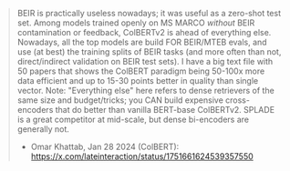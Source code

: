 



> BEIR is practically useless nowadays; it was useful as a zero-shot test set. Among models trained openly on MS MARCO _without_ BEIR contamination or feedback, ColBERTv2 is ahead of everything else. Nowadays, all the top models are build FOR BEIR/MTEB evals, and use (at best) the training splits of BEIR tasks (and more often than not, direct/indirect validation on BEIR test sets). I have a big text file with 50 papers that shows the ColBERT paradigm being 50-100x more data efficient and up to 15-30 points better in quality than single vector. Note: "Everything else" here refers to dense retrievers of the same size and budget/tricks; you CAN build expensive cross-encoders that do better than vanilla BERT-base ColBERTv2. SPLADE is a great competitor at mid-scale, but dense bi-encoders are generally not.
> - Omar Khattab, Jan 28 2024 (ColBERT): https://x.com/lateinteraction/status/1751661624539357550